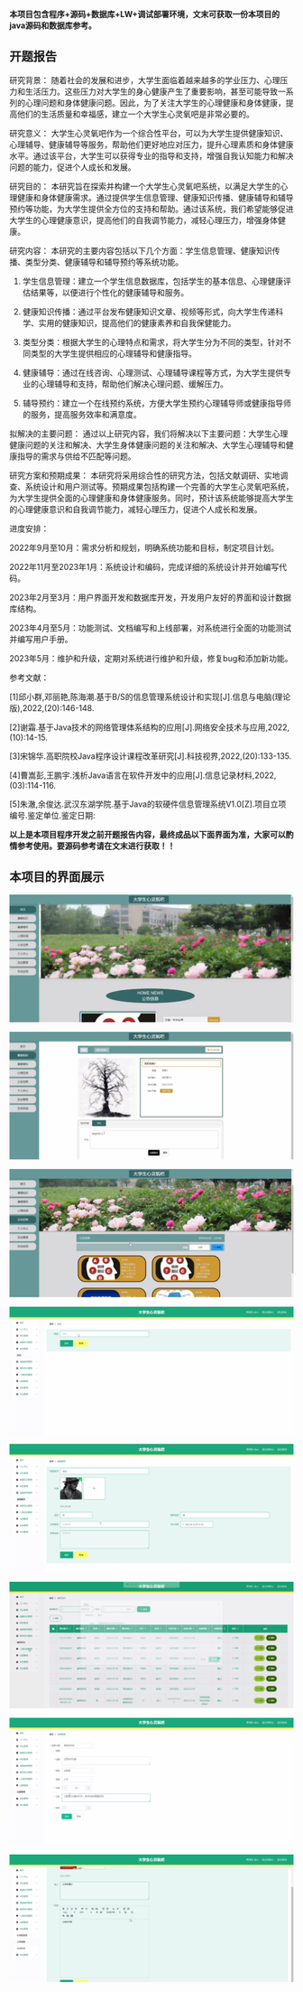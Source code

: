 ****本项目包含程序+源码+数据库+LW+调试部署环境，文末可获取一份本项目的java源码和数据库参考。****

## ******开题报告******

研究背景：
随着社会的发展和进步，大学生面临着越来越多的学业压力、心理压力和生活压力。这些压力对大学生的身心健康产生了重要影响，甚至可能导致一系列的心理问题和身体健康问题。因此，为了关注大学生的心理健康和身体健康，提高他们的生活质量和幸福感，建立一个大学生心灵氧吧是非常必要的。

研究意义：
大学生心灵氧吧作为一个综合性平台，可以为大学生提供健康知识、心理辅导、健康辅导等服务，帮助他们更好地应对压力，提升心理素质和身体健康水平。通过该平台，大学生可以获得专业的指导和支持，增强自我认知能力和解决问题的能力，促进个人成长和发展。

研究目的：
本研究旨在探索并构建一个大学生心灵氧吧系统，以满足大学生的心理健康和身体健康需求。通过提供学生信息管理、健康知识传播、健康辅导和辅导预约等功能，为大学生提供全方位的支持和帮助。通过该系统，我们希望能够促进大学生的心理健康意识，提高他们的自我调节能力，减轻心理压力，增强身体健康。

研究内容： 本研究的主要内容包括以下几个方面：学生信息管理、健康知识传播、类型分类、健康辅导和辅导预约等系统功能。

  1. 学生信息管理：建立一个学生信息数据库，包括学生的基本信息、心理健康评估结果等，以便进行个性化的健康辅导和服务。

  2. 健康知识传播：通过平台发布健康知识文章、视频等形式，向大学生传递科学、实用的健康知识，提高他们的健康素养和自我保健能力。

  3. 类型分类：根据大学生的心理特点和需求，将大学生分为不同的类型，针对不同类型的大学生提供相应的心理辅导和健康指导。

  4. 健康辅导：通过在线咨询、心理测试、心理辅导课程等方式，为大学生提供专业的心理辅导和支持，帮助他们解决心理问题、缓解压力。

  5. 辅导预约：建立一个在线预约系统，方便大学生预约心理辅导师或健康指导师的服务，提高服务效率和满意度。

拟解决的主要问题：
通过以上研究内容，我们将解决以下主要问题：大学生心理健康问题的关注和解决、大学生身体健康问题的关注和解决、大学生心理辅导和健康指导的需求与供给不匹配等问题。

研究方案和预期成果：
本研究将采用综合性的研究方法，包括文献调研、实地调查、系统设计和用户测试等。预期成果包括构建一个完善的大学生心灵氧吧系统，为大学生提供全面的心理健康和身体健康服务。同时，预计该系统能够提高大学生的心理健康意识和自我调节能力，减轻心理压力，促进个人成长和发展。

进度安排：

2022年9月至10月：需求分析和规划，明确系统功能和目标，制定项目计划。

2022年11月至2023年1月：系统设计和编码，完成详细的系统设计并开始编写代码。

2023年2月至3月：用户界面开发和数据库开发，开发用户友好的界面和设计数据库结构。

2023年4月至5月：功能测试、文档编写和上线部署，对系统进行全面的功能测试并编写用户手册。

2023年5月：维护和升级，定期对系统进行维护和升级，修复bug和添加新功能。

参考文献：

[1]邱小群,邓丽艳,陈海潮.基于B/S的信息管理系统设计和实现[J].信息与电脑(理论版),2022,(20):146-148.

[2]谢霜.基于Java技术的网络管理体系结构的应用[J].网络安全技术与应用,2022,(10):14-15.

[3]宋锦华.高职院校Java程序设计课程改革研究[J].科技视界,2022,(20):133-135.

[4]曹嵩彭,王鹏宇.浅析Java语言在软件开发中的应用[J].信息记录材料,2022,(03):114-116.

[5]朱澈,余俊达.武汉东湖学院.基于Java的软硬件信息管理系统V1.0[Z].项目立项编号.鉴定单位.鉴定日期:

****以上是本项目程序开发之前开题报告内容，最终成品以下面界面为准，大家可以酌情参考使用。要源码参考请在文末进行获取！！****

## ******本项目的界面展示******

![](./res/275bba0e8dc74c7ca69972c690cc74d6.png)

![](./res/b448a1d16a744395b2bd8bae9ae09053.png)

![](./res/b9e04d17ee4a4b148d9723266fe0aeff.png)

![](./res/c7dcbad959bd45be9a388c3cfeb75aae.png)

![](./res/c2faad28d4b74a1baa4fe4da5e2f1c03.png)

![](./res/fb38c36a1656409280fa3599bb63cab4.png)

![](./res/8d7521f31c284d57b98e0db593cca0f8.png)

![](./res/2c2012dbe5df4122903f4b5afaf6e949.png)

